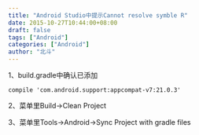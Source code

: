 ```yaml
---
title: "Android Studio中提示Cannot resolve symble R"
date: 2015-10-27T10:44:00+08:00
draft: false
tags: ["Android"]
categories: ["Android"]
author: "北斗"
---
```

1、build.gradle中确认已添加

```
compile 'com.android.support:appcompat-v7:21.0.3'
```
2、菜单里Build->Clean Project

3、菜单里Tools->Android->Sync Project with gradle files


